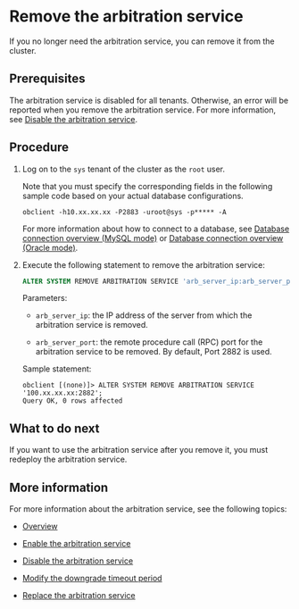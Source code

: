 # Remove the arbitration service

If you no longer need the arbitration service, you can remove it from the cluster.

## Prerequisites

The arbitration service is disabled for all tenants. Otherwise, an error will be reported when you remove the arbitration service. For more information, see [Disable the arbitration service](3.disable-the-arbitration-service.md).

## Procedure

1. Log on to the `sys` tenant of the cluster as the `root` user.

   Note that you must specify the corresponding fields in the following sample code based on your actual database configurations.

   ```shell
   obclient -h10.xx.xx.xx -P2883 -uroot@sys -p***** -A
   ```

   For more information about how to connect to a database, see [Database connection overview (MySQL mode)](../../../3.develop/1.application-development-of-mysql-mode/1.database-connection-with-client-of-mysql-mode/1.connection-methods-overview-of-mysql-mode.md) or [Database connection overview (Oracle mode)](../../../3.develop/2.application-development-of-oracle-mode/1.database-connection-of-oracle-mode/1.connection-methods-overview-of-oracle-mode.md).

2. Execute the following statement to remove the arbitration service:

   ```sql
   ALTER SYSTEM REMOVE ARBITRATION SERVICE 'arb_server_ip:arb_server_port';
   ```

   Parameters:

   * `arb_server_ip`: the IP address of the server from which the arbitration service is removed.

   * `arb_server_port`: the remote procedure call (RPC) port for the arbitration service to be removed. By default, Port 2882 is used.

   Sample statement:

   ```shell
   obclient [(none)]> ALTER SYSTEM REMOVE ARBITRATION SERVICE '100.xx.xx.xx:2882';
   Query OK, 0 rows affected
   ```

## What to do next

If you want to use the arbitration service after you remove it, you must redeploy the arbitration service. 
<!-- For more information about how to deploy the arbitration service, see **Step 4: Enable and add the arbitration service** in [Deploy an OceanBase cluster with two replicas and the arbitration service](../../../4.deploy/3.deploy-oceanbase-database-enterprise/4.command-line-deployment/3.deploy-the-oceanbase-cluster-command-line/2.deploy-the-quorum-high-availability-service.md). -->

## More information

For more information about the arbitration service, see the following topics:

* [Overview](1.arbitration-service-overview.md)

* [Enable the arbitration service](2.enable-the-arbitration-service.md)

* [Disable the arbitration service](3.disable-the-arbitration-service.md)

* [Modify the downgrade timeout period](4.modify-the-degradation-timeout.md)

* [Replace the arbitration service](5.replace-the-arbitration-service.md)